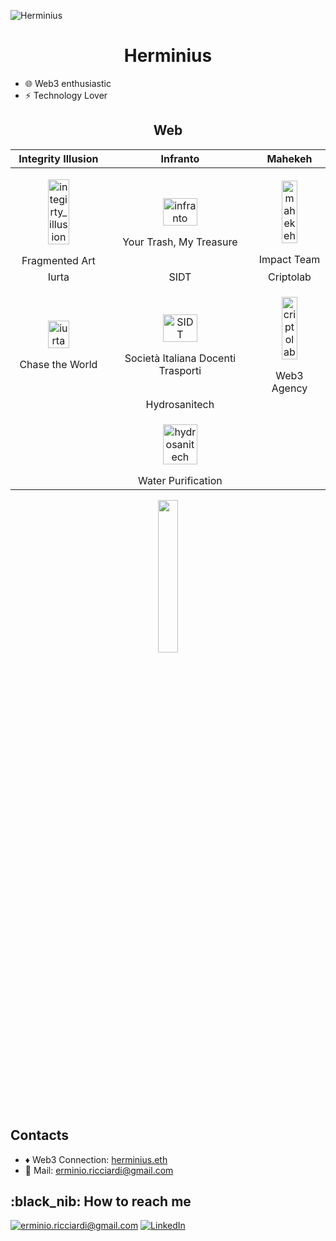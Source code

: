 
![Herminius](https://github.com/Erminio-Ricciardi/Herminius/blob/main/herminius_banner_github_readme.svg)

<h1 align=center> Herminius </h1>

- :globe_with_meridians: Web3 enthusiastic
- :zap: Technology Lover



<h2 align="center"> Web </h2>

| Integrity Illusion | Infranto | Mahekeh |
|:-------------------------:|:-------------------------:|:-------------------------:|
|<p align="center"><img width="50%" alt="integirty_illusion" src="https://github.com/Erminio-Ricciardi/Herminius/blob/main/loghi_portfolio/integrityIllusion_logo_github_readme.svg"></p> Fragmented Art |  <p align="center"><img width="50%" alt="infranto" src="https://github.com/Erminio-Ricciardi/Herminius/blob/main/loghi_portfolio/infranto_logo_Tv_github_readme.svg"></p> Your Trash, My Treasure|<p align="center"><img width="50%" alt="mahekeh" src="https://github.com/Erminio-Ricciardi/Herminius/blob/main/loghi_portfolio/mahekeh_logo_github_readme.svg"></p> Impact Team|
| Iurta | SIDT | Criptolab |
|<p align="center"><img width="50%" alt="iurta" src="https://github.com/Erminio-Ricciardi/Herminius/blob/main/loghi_portfolio/iurta_saiga_logo_github_readme.svg"></p> Chase the World |  <p align="center"><img width="50%" alt="SIDT" src="https://github.com/Erminio-Ricciardi/Herminius/blob/main/loghi_portfolio/SIDT_logo_github_readme.svg"></p> Società Italiana Docenti Trasporti|<p align="center"><img width="50%" alt="criptolab" src="https://github.com/Erminio-Ricciardi/Herminius/blob/main/loghi_portfolio/criptolab_logo_github_readme.svg"></p> Web3 Agency|
| | Hydrosanitech | | 
||<p align="center"><img width="50%" alt="hydrosanitech" src="https://github.com/Erminio-Ricciardi/Herminius/blob/main/loghi_portfolio/hydro_logo_rubinetto_github_readme.svg"></p> Water Purification ||



<p align="center">
<img width="25%" src="https://github.com/Erminio-Ricciardi/Herminius/blob/main/herminius_logo_classic_github_readme.svg" />
</p>

<h2> Contacts </h2>

-  :diamonds: Web3 Connection: [herminius.eth](https://herminius.eth.limo) 
- 📮 Mail: [erminio.ricciardi@gmail.com](mailto:erminio.ricciardi@gmail.com)


<h2>:black_nib: How to reach me</h2>


<a href="mailto:erminio.ricciardi@gmail.com">![erminio.ricciardi@gmail.com](https://img.shields.io/badge/Gmail-D14836?style=for-the-badge&logo=gmail&logoColor=white)</a> <a href="https://www.linkedin.com/in/Herminius/">![LinkedIn](https://img.shields.io/badge/LinkedIn-0077B5?style=for-the-badge&logo=linkedin&logoColor=white)</a>


